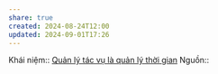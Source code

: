 ```yaml
---
share: true
created: 2024-08-24T12:00
updated: 2024-09-01T17:26
---
```

Khái niệm:: 
[Quản lý tác vụ là quản lý thời gian](../../../../%E2%9A%A1Hi%E1%BB%83u%20bi%E1%BA%BFt%20s%C3%A2u/Qu%E1%BA%A3n%20l%C3%BD%20d%E1%BB%B1%20%C3%A1n,%20ph%C3%A1t%20tri%E1%BB%83n%20s%E1%BA%A3n%20ph%E1%BA%A9m,%20x%C3%A2y%20d%E1%BB%B1ng%20t%E1%BB%95%20ch%E1%BB%A9c/C%C3%B4ng%20vi%E1%BB%87c/Qu%E1%BA%A3n%20l%C3%BD%20t%C3%A1c%20v%E1%BB%A5%20l%C3%A0%20qu%E1%BA%A3n%20l%C3%BD%20th%E1%BB%9Di%20gian.md)
Nguồn:: 